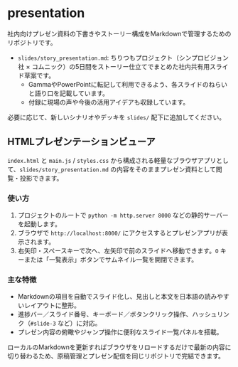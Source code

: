 # presentation

社内向けプレゼン資料の下書きやストーリー構成をMarkdownで管理するためのリポジトリです。

- `slides/story_presentation.md`: ちりつもプロジェクト（シンプロビジョン社 × コムニック）の5日間をストーリー仕立てでまとめた社内共有用スライド草案です。
  - GammaやPowerPointに転記して利用できるよう、各スライドのねらいと語り口を記載しています。
  - 付録に現場の声や今後の活用アイデアも収録しています。

必要に応じて、新しいシナリオやデッキを `slides/` 配下に追加してください。

## HTMLプレゼンテーションビューア

`index.html` と `main.js` / `styles.css` から構成される軽量なブラウザアプリとして、`slides/story_presentation.md` の内容をそのままプレゼン資料として閲覧・投影できます。

### 使い方
1. プロジェクトのルートで `python -m http.server 8000` などの静的サーバーを起動します。
2. ブラウザで `http://localhost:8000/` にアクセスするとプレゼンアプリが表示されます。
3. 右矢印・スペースキーで次へ、左矢印で前のスライドへ移動できます。`O` キーまたは「一覧表示」ボタンでサムネイル一覧を開閉できます。

### 主な特徴
- Markdownの項目を自動でスライド化し、見出しと本文を日本語の読みやすいレイアウトに整形。
- 進捗バー／スライド番号、キーボード／ボタンクリック操作、ハッシュリンク（`#slide-3` など）に対応。
- プレゼン内容の俯瞰やジャンプ操作に便利なスライド一覧パネルを搭載。

ローカルのMarkdownを更新すればブラウザをリロードするだけで最新の内容に切り替わるため、原稿管理とプレゼン配信を同じリポジトリで完結できます。

